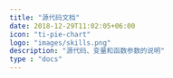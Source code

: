 ```yaml
---
title: "源代码文档"
date: 2018-12-29T11:02:05+06:00
icon: "ti-pie-chart"
logo: "images/skills.png"
description: "源代码、变量和函数参数的说明"
type : "docs"
---
```


<script type="text/javascript">
  window.open("../../doxygen/index.html", "_self");
</script>